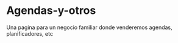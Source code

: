 # Agendas-y-otros
Una pagina para un negocio familiar donde venderemos agendas, planificadores, etc
